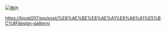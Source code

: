![图片](./IMG/设计模式大纲.md/a7d08447.png)


https://kiosk007.top/post/%E8%AE%BE%E8%AE%A1%E6%A8%A1%E5%BC%8Fdesign-pattern/